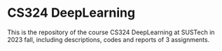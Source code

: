 # CS324 DeepLearning
This is the repository of the course CS324 DeepLearning at SUSTech in 2023 fall, including descriptions, codes and reports of 3 assignments.
